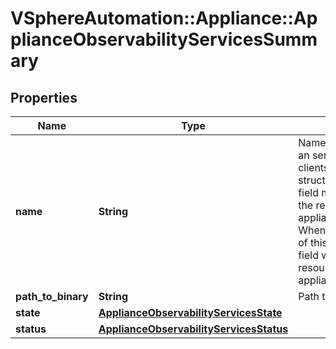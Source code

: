 # VSphereAutomation::Appliance::ApplianceObservabilityServicesSummary

## Properties
Name | Type | Description | Notes
------------ | ------------- | ------------- | -------------
**name** | **String** | Name of the service which also an service identifier. When clients pass a value of this structure as a parameter, the field must be an identifier for the resource type: appliance.observability.service. When operations return a value of this structure as a result, the field will be an identifier for the resource type: appliance.observability.service. | 
**path_to_binary** | **String** | Path to binary of the service. | 
**state** | [**ApplianceObservabilityServicesState**](ApplianceObservabilityServicesState.md) |  | 
**status** | [**ApplianceObservabilityServicesStatus**](ApplianceObservabilityServicesStatus.md) |  | 


